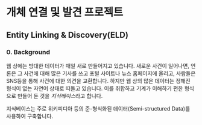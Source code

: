 # 개체 연결 및 발견 프로젝트
## Entity Linking & Discovery(ELD)

### 0. Background
웹 상에는 방대한 데이터가 매일 새로 만들어지고 있습니다. 새로운 사건이 일어나면, 언론은 그 사건에 대해 많은 기사를 쓰고 포털 사이트나 뉴스 홈페이지에 올리고, 사람들은 SNS등을 통해 사건에 대한 의견을 교환합니다. 하지만 웹 상의 많은 데이터는 정해진 형식이 없는 자연어 상태로 떠돌고 있습니다. 이를 취합하고 기계가 이해하기 편한 형식으로 만들어 둔 것을 *지식베이스*라고 합니다.

지식베이스는 주로 위키피디아 등의 준-형식화된 데이터(Semi-structured Data)를 사용하여 구축합니다. 